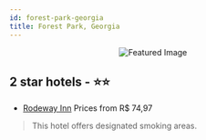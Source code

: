 ```yaml
---
id: forest-park-georgia
title: Forest Park, Georgia
---
```


<center><img src="https://i.travelapi.com/hotels/2000000/1860000/1850700/1850634/778ad37e_z.jpg" alt="Featured Image" /></center>


##  2 star hotels - ⭐️⭐️

-    [Rodeway Inn](https://us.hurb.com/hotels/forest-park/rodeway-inn-JNP-JP190976?cmp=18055) Prices from R$ 74,97
   > This hotel offers designated smoking areas.
